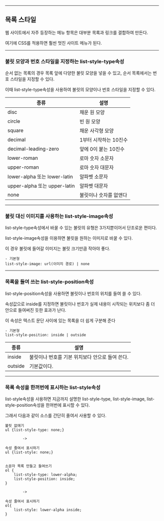 ***
## 목록 스타일

웹 사이트에서 자주 등장하는 메뉴 항목은 대부분 목록과 링크를 결합하여 만든다.

여기에 CSS를 적용하면 훨씬 멋진 사이트 메뉴가 된다.
***

### 불릿 모양과 번호 스타일을 지정하는 list-style-type속성

순서 없는 목록의 경우 목록 앞에 다양한 불릿 모양을 넣을 수 있고, 순서 목록에서는 번호 스타일을 지정할 수 있다.

이때 list-style-type속성을 사용하여 불릿의 모양이나 번호 스타일을 지정할 수 있다.

|종류|설명|
|----|----|
|disc|채운 원 모양|
|circle|빈 원 모양|
|square|채운 사각형 모양|
|decimal|1부터 시작하는 10진수|
|decimal-leading-zero|앞에 0이 붙는 10진수|
|lower-roman|로마 숫자 소문자|
|upper-roman|로마 숫자 대문자|
|lower-alpha 또는 lower-latin|알파벳 소문자|
|upper-alpha 또는 upper-latin|알파벳 대문자|
|none|불릿이나 숫자를 없앤다|

***

### 불릿 대신 이미지를 사용하는 list-style-image속성

list-style-type속성에서 바꿀 수 있는 불릿의 유형은 3가지뿐이어서 단조로운 편이다.

list-style-image속성을 이용하면 불릿을 원하는 이미지로 바꿀 수 있다.

이 경우 불릿에 들어갈 이미지는 불릿 크기만큼 작아야 좋다.

    - 기본형
    list-style-image: url(이미지 경로) | none

***

### 목록을 들여 쓰는 list-style-position속성

list-style-position속성을 사용하면 불릿이나 번호의 위치를 들여 쓸 수 있다.

속성값으로 inside를 지정하면 불릿이나 번호가 실제 내용이 시작되는 위치보다 좀 더 안으로 들여써진 듯한 효과가 난다.

이 속성은 텍스트 문단 사이에 있는 목록을 더 쉽게 구분해 준다

    - 기본형
    list-style-position: inside | outside

|종류|설명|
|----|----|
|inside|불릿이나 번호를 기본 위치보다 안으로 들여 쓴다.|
|outside|기본값이다.|

***

### 목록 속성을 한꺼번에 표시하는 list-style속성

list-style속성을 사용하면 지금까지 설명한 list-style-type, list-style-image, list-style-position속성을 한꺼번에 표시할 수 있다.

그래서 다음과 같이 소스를 간단히 줄여서 사용할 수 있다.

    불릿 없애기
    ul {list-style-type: none;}

            ->

    속성 줄여서 표시하기
    ul {list-style: none;}


    소문자 목록 만들고 들여쓰기
    ol {
        list-style-type: lower-alpha;
        list-style-position: inside;
    }

            ->

    속성 줄여서 표시하기
    ol{
        list-style: lower-alpha inside;
    }
